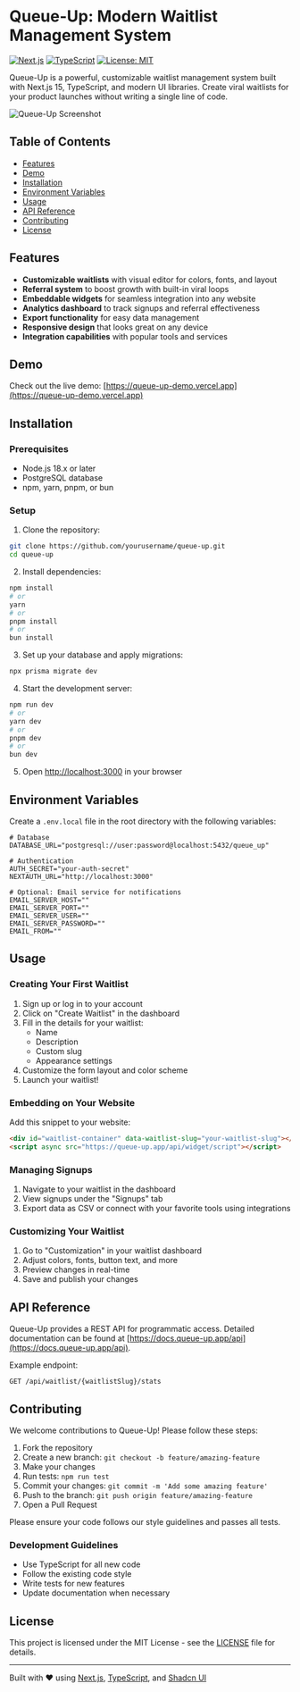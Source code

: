 # Queue-Up: Modern Waitlist Management System

[![Next.js](https://img.shields.io/badge/Next.js-15-black?style=for-the-badge&logo=next.js)](https://nextjs.org/)
[![TypeScript](https://img.shields.io/badge/TypeScript-5-blue?style=for-the-badge&logo=typescript)](https://www.typescriptlang.org/)
[![License: MIT](https://img.shields.io/badge/License-MIT-yellow.svg?style=for-the-badge)](https://opensource.org/licenses/MIT)

Queue-Up is a powerful, customizable waitlist management system built with Next.js 15, TypeScript, and modern UI libraries. Create viral waitlists for your product launches without writing a single line of code.

![Queue-Up Screenshot](https://placeholder-for-screenshot.com)

## Table of Contents

- [Features](#features)
- [Demo](#demo)
- [Installation](#installation)
- [Environment Variables](#environment-variables)
- [Usage](#usage)
- [API Reference](#api-reference)
- [Contributing](#contributing)
- [License](#license)

## Features

- **Customizable waitlists** with visual editor for colors, fonts, and layout
- **Referral system** to boost growth with built-in viral loops
- **Embeddable widgets** for seamless integration into any website
- **Analytics dashboard** to track signups and referral effectiveness
- **Export functionality** for easy data management
- **Responsive design** that looks great on any device
- **Integration capabilities** with popular tools and services

## Demo

Check out the live demo: [https://queue-up-demo.vercel.app](https://queue-up-demo.vercel.app)

## Installation

### Prerequisites

- Node.js 18.x or later
- PostgreSQL database
- npm, yarn, pnpm, or bun

### Setup

1. Clone the repository:

```bash
git clone https://github.com/yourusername/queue-up.git
cd queue-up
```

2. Install dependencies:

```bash
npm install
# or
yarn
# or
pnpm install
# or
bun install
```

3. Set up your database and apply migrations:

```bash
npx prisma migrate dev
```

4. Start the development server:

```bash
npm run dev
# or
yarn dev
# or
pnpm dev
# or
bun dev
```

5. Open [http://localhost:3000](http://localhost:3000) in your browser

## Environment Variables

Create a `.env.local` file in the root directory with the following variables:

```
# Database
DATABASE_URL="postgresql://user:password@localhost:5432/queue_up"

# Authentication
AUTH_SECRET="your-auth-secret"
NEXTAUTH_URL="http://localhost:3000"

# Optional: Email service for notifications
EMAIL_SERVER_HOST=""
EMAIL_SERVER_PORT=""
EMAIL_SERVER_USER=""
EMAIL_SERVER_PASSWORD=""
EMAIL_FROM=""
```

## Usage

### Creating Your First Waitlist

1. Sign up or log in to your account
2. Click on "Create Waitlist" in the dashboard
3. Fill in the details for your waitlist:
   - Name
   - Description
   - Custom slug
   - Appearance settings
4. Customize the form layout and color scheme
5. Launch your waitlist!

### Embedding on Your Website

Add this snippet to your website:

```html
<div id="waitlist-container" data-waitlist-slug="your-waitlist-slug"></div>
<script async src="https://queue-up.app/api/widget/script"></script>
```

### Managing Signups

1. Navigate to your waitlist in the dashboard
2. View signups under the "Signups" tab
3. Export data as CSV or connect with your favorite tools using integrations

### Customizing Your Waitlist

1. Go to "Customization" in your waitlist dashboard
2. Adjust colors, fonts, button text, and more
3. Preview changes in real-time
4. Save and publish your changes

## API Reference

Queue-Up provides a REST API for programmatic access. Detailed documentation can be found at [https://docs.queue-up.app/api](https://docs.queue-up.app/api).

Example endpoint:

```
GET /api/waitlist/{waitlistSlug}/stats
```

## Contributing

We welcome contributions to Queue-Up! Please follow these steps:

1. Fork the repository
2. Create a new branch: `git checkout -b feature/amazing-feature`
3. Make your changes
4. Run tests: `npm run test`
5. Commit your changes: `git commit -m 'Add some amazing feature'`
6. Push to the branch: `git push origin feature/amazing-feature`
7. Open a Pull Request

Please ensure your code follows our style guidelines and passes all tests.

### Development Guidelines

- Use TypeScript for all new code
- Follow the existing code style
- Write tests for new features
- Update documentation when necessary

## License

This project is licensed under the MIT License - see the [LICENSE](LICENSE) file for details.

---

Built with ❤️ using [Next.js](https://nextjs.org/), [TypeScript](https://www.typescriptlang.org/), and [Shadcn UI](https://ui.shadcn.com/)
